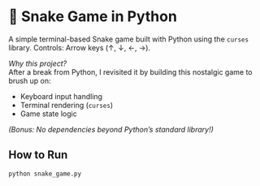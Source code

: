 
# 🐍 Snake Game in Python  

A simple terminal-based Snake game built with Python using the `curses` library. Controls: Arrow keys (↑, ↓, ←, →).  

*Why this project?*  
After a break from Python, I revisited it by building this nostalgic game to brush up on:  
- Keyboard input handling  
- Terminal rendering (`curses`)  
- Game state logic  

*(Bonus: No dependencies beyond Python’s standard library!)*  

## How to Run  
```bash
python snake_game.py
